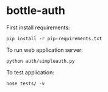 bottle-auth
===========

First install requirements:

    pip install -r pip-requirements.txt


To run web application server:

    python auth/simpleauth.py


To test application:

    nose tests/ -v

